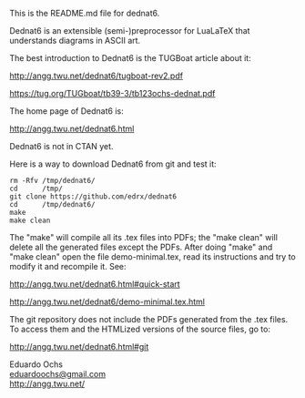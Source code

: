 This is the README.md file for dednat6.

Dednat6 is an extensible (semi-)preprocessor for LuaLaTeX that
understands diagrams in ASCII art.

The best introduction to Dednat6 is the TUGBoat article about it:

  http://angg.twu.net/dednat6/tugboat-rev2.pdf

  https://tug.org/TUGboat/tb39-3/tb123ochs-dednat.pdf

The home page of Dednat6 is:

  http://angg.twu.net/dednat6.html

Dednat6 is not in CTAN yet.

Here is a way to download Dednat6 from git and test it:

    rm -Rfv /tmp/dednat6/
    cd      /tmp/
    git clone https://github.com/edrx/dednat6
    cd      /tmp/dednat6/
    make
    make clean

The "make" will compile all its .tex files into PDFs; the "make clean"
will delete all the generated files except the PDFs. After doing
"make" and "make clean" open the file demo-minimal.tex, read its
instructions and try to modify it and recompile it. See:

  http://angg.twu.net/dednat6.html#quick-start

  http://angg.twu.net/dednat6/demo-minimal.tex.html

The git repository does not include the PDFs generated from the .tex
files. To access them and the HTMLized versions of the source files,
go to:

  http://angg.twu.net/dednat6.html#git

  Eduardo Ochs  
  eduardoochs@gmail.com  
  http://angg.twu.net/
